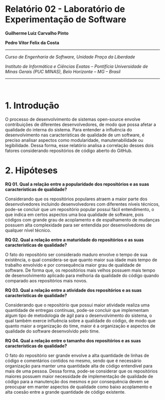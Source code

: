# Relatório 02 - Laboratório de Experimentação de Software

**Guilherme Luiz Carvalho Pinto**

**Pedro Vítor Felix da Costa**

---

_Curso de Engenharia de Software, Unidade Praça da Liberdade_

_Instituto de Informática e Ciências Exatas – Pontifícia Universidade de Minas Gerais (PUC MINAS), Belo Horizonte – MG – Brasil_

---
<br>

# 1. Introdução

O processo de desenvolvimento de sistemas open-source envolve contribuições de diferentes desenvolvedores, de modo que possa afetar a qualidade do interna do sistema. Para entender a influência do desenvolvimento nas características de qualidade de um software, é preciso analisar aspectos como modularidade, manutenabilidade ou legibilidade. Dessa forma, esse relatório analisa a correlação desses dois fatores considerando repositórios de código aberto do GitHub.

# 2. Hipóteses

**RQ 01. Qual a relação entre a popularidade dos repositórios e as suas características de qualidade?**

Considerando que os repositórios populares atraem a maior parte dos desenvolvedores incluindo desenvolvedores com diferentes níveis técnicos, pode-se concluir que um repositório popular possui fácil entendimento, o que indica em certos aspectos uma boa qualidade de software, pois códigos com grande grau de acoplamento e de espalhamento de mudanças possuem alta complexidade para ser entendida por desenvolvedores de qualquer nível técnico.

**RQ 02. Qual a relação entre a maturidade do repositórios e as suas características de qualidade?**

O fato do repositório ser considerado maduro envolve o tempo de sua existência, o qual considera-se que quanto maior sua idade mais tempo de trabalho envolvido e por consequência maior grau de qualidade de software. De forma que, os repositórios mais velhos possuem mais tempo de desenvolvimento aplicado para melhoria da qualidade do código quando comparado aos repositórios mais novos.

**RQ 03. Qual a relação entre a atividade dos repositórios e as suas características de qualidade?**

Considerando que o repositório que possui maior atividade realiza uma quantidade de entregas contínuas, pode-se concluir que implementam algum tipo de metodologia de ágil para o desenvolvimento do sistema, o qual também exerce influência sobre a qualidade do código, de modo que quanto maior a organização do time, maior é a organização e aspectos de qualidade do software desenvolvido pelo time.

**RQ 04. Qual a relação entre o tamanho dos repositórios e as suas características de qualidade?**

O fato do repositório ser grande envolve a alta quantidade de linhas de código e comentários contidos no mesmo, sendo que é necessário organização para manter uma quantidade alta de código entendível para mais de uma pessoa. Dessa forma, pode-se considerar que os repositórios maiores possuem maior necessidade de implementação de qualidade de código para a manutenção dos mesmos e por consequência devem se preocupar em manter aspectos de qualidade como baixo acoplamento e alta coesão entre a grande quantidade de código existente.